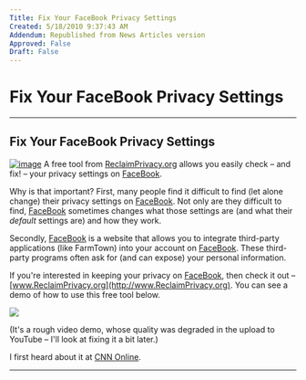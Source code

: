 ```yaml
---
Title: Fix Your FaceBook Privacy Settings
Created: 5/18/2010 9:37:43 AM
Addendum: Republished from News Articles version
Approved: False
Draft: False
---
```

# Fix Your FaceBook Privacy Settings

---

## Fix Your FaceBook Privacy Settings


[![image](images/2010/WLW-FixYourFacebookPrivacySettings_9373-image_thumb.png)](images/2010/WLW-FixYourFacebookPrivacySettings_9373-image_2.png) A free tool from [ReclaimPrivacy.org](http://www.ReclaimPrivacy.org) allows you easily check – and fix! – your privacy settings on [FaceBook](http://www.FaceBook.com).



Why is that important? First, many people find it difficult to find (let alone change) their privacy settings on [FaceBook](http://www.FaceBook.com). Not only are they difficult to find, [FaceBook](http://www.FaceBook.com) sometimes changes what those settings are (and what their *default* settings are) and how they work.



Secondly, [FaceBook](http://www.FaceBook.com) is a website that allows you to integrate third-party applications (like FarmTown) into your account on [FaceBook](http://www.FaceBook.com). These third-party programs often ask for (and can expose) your personal information.



If you're interested in keeping your privacy on [FaceBook](http://www.FaceBook.com), then check it out – [www.ReclaimPrivacy.org](http://www.ReclaimPrivacy.org). You can see a demo of how to use this free tool below.



[![](images/2010/WLW-FixYourFacebookPrivacySettings_9373-video732a42d57367.jpg)](http://www.youtube.com/watch?v=_IbnfbOxY18)



(It's a rough video demo, whose quality was degraded in the upload to YouTube – I'll look at fixing it a bit later.)



I first heard about it at [CNN Online](http://www.cnn.com/video/data/2.0/video/bestoftv/2010/05/18/mxp.westhoven.reclaim.privacy.cnn.html).





---

